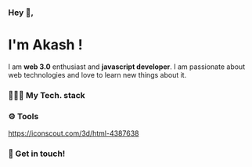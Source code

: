 ### Hey 👋, 
# I'm Akash !

I am **web 3.0** enthusiast and **javascript developer**. I am passionate about web technologies and love to learn new things about it.

### 👩🏻‍💻 My Tech. stack

### ⚙ Tools
https://iconscout.com/3d/html-4387638

### 💌 Get in touch!
